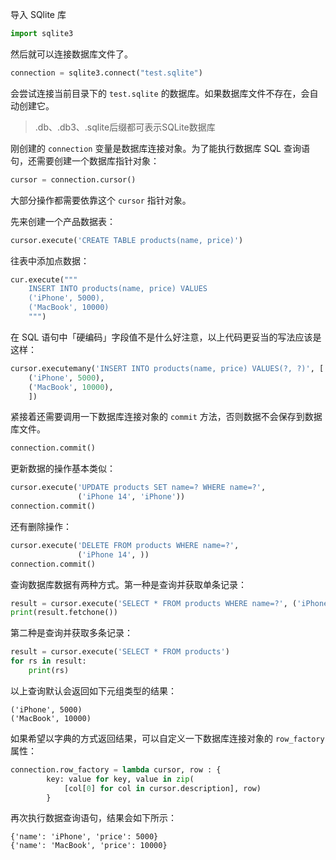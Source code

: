 导入 SQlite 库

```py
import sqlite3
```

然后就可以连接数据库文件了。

```python
connection = sqlite3.connect("test.sqlite")
```

会尝试连接当前目录下的 `test.sqlite` 的数据库。如果数据库文件不存在，会自动创建它。

> .db、.db3、.sqlite后缀都可表示SQLite数据库

刚创建的 `connection` 变量是数据库连接对象。为了能执行数据库 SQL 查询语句，还需要创建一个数据库指针对象：

```python
cursor = connection.cursor()
```

大部分操作都需要依靠这个 `cursor` 指针对象。

先来创建一个产品数据表：

```python
cursor.execute('CREATE TABLE products(name, price)')
```

往表中添加点数据：

```python
cur.execute("""
    INSERT INTO products(name, price) VALUES
    ('iPhone', 5000),
    ('MacBook', 10000)
    """)
```

在 SQL 语句中「硬编码」字段值不是什么好注意，以上代码更妥当的写法应该是这样：

```python
cursor.executemany('INSERT INTO products(name, price) VALUES(?, ?)', [
    ('iPhone', 5000),
    ('MacBook', 10000),
    ])
```

紧接着还需要调用一下数据库连接对象的 `commit` 方法，否则数据不会保存到数据库文件。

```py
connection.commit()
```

更新数据的操作基本类似：

```python
cursor.execute('UPDATE products SET name=? WHERE name=?', 
               ('iPhone 14', 'iPhone'))
connection.commit()
```

还有删除操作：

```python
cursor.execute('DELETE FROM products WHERE name=?',
               ('iPhone 14', ))
connection.commit()
```

查询数据库数据有两种方式。第一种是查询并获取单条记录：

```python
result = cursor.execute('SELECT * FROM products WHERE name=?', ('iPhone',))
print(result.fetchone())
```

第二种是查询并获取多条记录：

```python
result = cursor.execute('SELECT * FROM products')
for rs in result:
    print(rs)
```

以上查询默认会返回如下元组类型的结果：

```text
('iPhone', 5000)
('MacBook', 10000)
```

如果希望以字典的方式返回结果，可以自定义一下数据库连接对象的 `row_factory` 属性：

```python
connection.row_factory = lambda cursor, row : {
        key: value for key, value in zip(
            [col[0] for col in cursor.description], row)
        }
```

再次执行数据查询语句，结果会如下所示：

```text
{'name': 'iPhone', 'price': 5000}
{'name': 'MacBook', 'price': 10000}
```